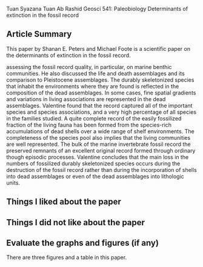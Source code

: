 Tuan Syazana Tuan Ab Rashid
Geosci 541: Paleobiology
Determinants of extinction in the fossil record
 
## Article Summary

This paper by Shanan E. Peters and Michael Foote is a scientific paper on the determinants of extinction in the fossil record.


assessing the fossil record quality, in particular, on marine benthic communities. He also discussed the life and death assemblages and its comparison to Pleistocene assemblages. The durably skeletonized species that inhabit the environments where they are found is reflected in the composition of the dead assemblages. In some cases, fine spatial gradients and variations in living associations are represented in the dead assemblages. Valentine found that the record captured all of the important species and species associations, and a very high percentage of all species in the families studied. A quite complete record of the easily fossilized fraction of the living fauna has been formed from the species-rich accumulations of dead shells over a wide range of shelf environments. The completeness of the species pool also implies that the living communities are well represented. The bulk of the marine invertebrate fossil record the preserved remnants of an excellent original record formed through ordinary though episodic processes. Valentine concludes that the main loss in the numbers of fossilized durably skeletonized species occurs during the destruction of the fossil record rather than during the incorporation of shells into dead assemblages or even of the dead assemblages into lithologic units.

## Things I liked about the paper
      


## Things I did not like about the paper



## Evaluate the graphs and figures (if any)

There are three figures and a table in this paper. 

